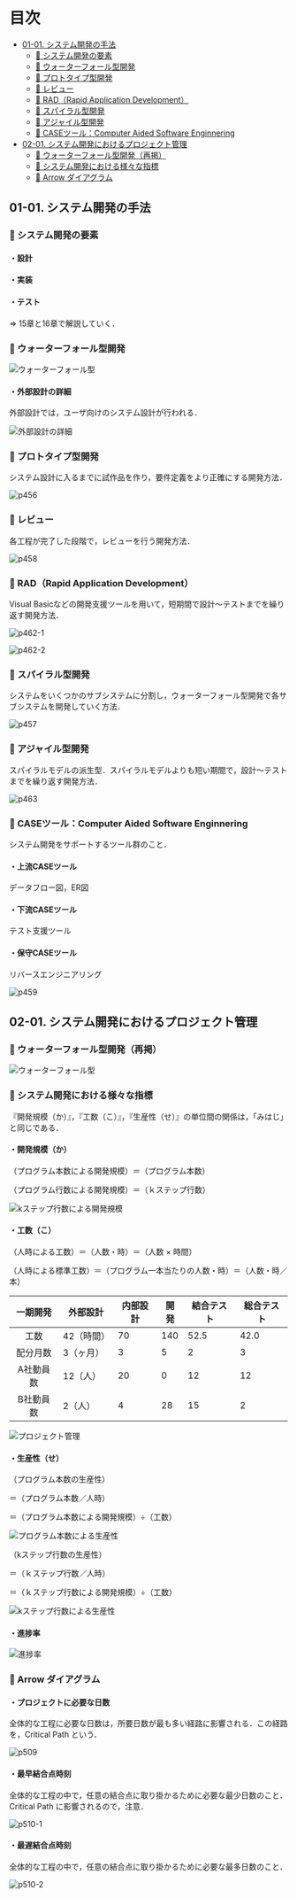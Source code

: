 # 目次

<!-- TOC -->

- [01-01. システム開発の手法](#01-01-システム開発の手法)
    - [:pushpin: システム開発の要素](#pushpin-システム開発の要素)
    - [:pushpin: ウォーターフォール型開発](#pushpin-ウォーターフォール型開発)
    - [:pushpin: プロトタイプ型開発](#pushpin-プロトタイプ型開発)
    - [:pushpin: レビュー](#pushpin-レビュー)
    - [:pushpin: RAD（Rapid Application Development）](#pushpin-radrapid-application-development)
    - [:pushpin: スパイラル型開発](#pushpin-スパイラル型開発)
    - [:pushpin: アジャイル型開発](#pushpin-アジャイル型開発)
    - [:pushpin: CASEツール：Computer Aided Software Enginnering](#pushpin-caseツールcomputer-aided-software-enginnering)
- [02-01. システム開発におけるプロジェクト管理](#02-01-システム開発におけるプロジェクト管理)
    - [:pushpin: ウォーターフォール型開発（再掲）](#pushpin-ウォーターフォール型開発再掲)
    - [:pushpin: システム開発における様々な指標](#pushpin-システム開発における様々な指標)
    - [:pushpin: Arrow ダイアグラム](#pushpin-arrow-ダイアグラム)

<!-- /TOC -->
## 01-01. システム開発の手法

### :pushpin: システム開発の要素

#### ・設計
#### ・実装
#### ・テスト

⇒ 15章と16章で解説していく．



### :pushpin: ウォーターフォール型開発

![ウォーターフォール型](https://raw.githubusercontent.com/Hiroki-IT/tech-notebook/master/markdown/image/ウォーターフォール型.png)

#### ・外部設計の詳細

  外部設計では，ユーザ向けのシステム設計が行われる．

![外部設計の詳細](https://raw.githubusercontent.com/Hiroki-IT/tech-notebook/master/markdown/image/外部設計の詳細.png)



### :pushpin: プロトタイプ型開発

システム設計に入るまでに試作品を作り，要件定義をより正確にする開発方法．

![p456](https://raw.githubusercontent.com/Hiroki-IT/tech-notebook/master/markdown/image/p456.png)



### :pushpin: レビュー

各工程が完了した段階で，レビューを行う開発方法．

![p458](https://raw.githubusercontent.com/Hiroki-IT/tech-notebook/master/markdown/image/p458.png)



### :pushpin: RAD（Rapid Application Development）

Visual Basicなどの開発支援ツールを用いて，短期間で設計～テストまでを繰り返す開発方法．

![p462-1](https://raw.githubusercontent.com/Hiroki-IT/tech-notebook/master/markdown/image/p462-1.png)

![p462-2](https://raw.githubusercontent.com/Hiroki-IT/tech-notebook/master/markdown/image/p462-2.png)



### :pushpin: スパイラル型開発

システムをいくつかのサブシステムに分割し，ウォーターフォール型開発で各サブシステムを開発していく方法．

![p457](https://raw.githubusercontent.com/Hiroki-IT/tech-notebook/master/markdown/image/p457.png)



### :pushpin: アジャイル型開発

スパイラルモデルの派生型．スパイラルモデルよりも短い期間で，設計～テストまでを繰り返す開発方法．

![p463](https://raw.githubusercontent.com/Hiroki-IT/tech-notebook/master/markdown/image/p463.png)



### :pushpin: CASEツール：Computer Aided Software Enginnering

システム開発をサポートするツール群のこと．

#### ・上流CASEツール

  データフロー図，ER図

#### ・下流CASEツール

  テスト支援ツール

#### ・保守CASEツール

  リバースエンジニアリング

![p459](https://raw.githubusercontent.com/Hiroki-IT/tech-notebook/master/markdown/image/p459.png)



## 02-01. システム開発におけるプロジェクト管理

### :pushpin: ウォーターフォール型開発（再掲）

![ウォーターフォール型](https://raw.githubusercontent.com/Hiroki-IT/tech-notebook/master/markdown/image/ウォーターフォール型.png)



### :pushpin: システム開発における様々な指標

『開発規模（か）』，『工数（こ）』，『生産性（せ）』の単位間の関係は，「みはじ」と同じである．

#### ・開発規模（か）

  （プログラム本数による開発規模）＝（プログラム本数）

  （プログラム行数による開発規模）＝（ｋステップ行数）

![kステップ行数による開発規模](https://raw.githubusercontent.com/Hiroki-IT/tech-notebook/master/markdown/image/kステップ行数による開発規模.png)

#### ・工数（こ）

  （人時による工数）＝（人数・時）＝（人数 × 時間）

  （人時による標準工数）＝（プログラム一本当たりの人数・時）＝（人数・時／本）

| 一期開発  | 外部設計   | 内部設計 | 開発 | 結合テスト | 総合テスト |
| :-------: | ---------- | -------- | ---- | ---------- | ---------- |
|   工数    | 42（時間） | 70       | 140  | 52.5       | 42.0       |
| 配分月数  | 3（ヶ月）  | 3        | 5    | 2          | 3          |
| A社動員数 | 12（人）   | 20       | 0    | 12         | 12         |
| B社動員数 | 2（人）    | 4        | 28   | 15         | 2          |

![プロジェクト管理](https://raw.githubusercontent.com/Hiroki-IT/tech-notebook/master/markdown/image/プロジェクト管理.png)

#### ・生産性（せ）

  （プログラム本数の生産性）

  ＝（プログラム本数／人時）

  ＝（プログラム本数による開発規模）÷（工数）

![プログラム本数による生産性](https://raw.githubusercontent.com/Hiroki-IT/tech-notebook/master/markdown/image/プログラム本数による生産性.png)

  （kステップ行数の生産性）

＝（ｋステップ行数／人時）

＝（ｋステップ行数による開発規模）÷（工数）

![kステップ行数による生産性](https://raw.githubusercontent.com/Hiroki-IT/tech-notebook/master/markdown/image/kステップ行数による生産性.png)

#### ・進捗率

![進捗率](https://raw.githubusercontent.com/Hiroki-IT/tech-notebook/master/markdown/image/進捗率.png)



### :pushpin: Arrow ダイアグラム

#### ・プロジェクトに必要な日数

  全体的な工程に必要な日数は，所要日数が最も多い経路に影響される．この経路を，Critical Path という．

![p509](https://raw.githubusercontent.com/Hiroki-IT/tech-notebook/master/markdown/image/p509.jpg)

#### ・最早結合点時刻

  全体的な工程の中で，任意の結合点に取り掛かるために必要な最少日数のこと．Critical Path に影響されるので，注意．

![p510-1](https://raw.githubusercontent.com/Hiroki-IT/tech-notebook/master/markdown/image/p510-1.jpg)

#### ・最遅結合点時刻

  全体的な工程の中で，任意の結合点に取り掛かるために必要な最多日数のこと．

![p510-2](https://raw.githubusercontent.com/Hiroki-IT/tech-notebook/master/markdown/image/p510-2.jpg)
